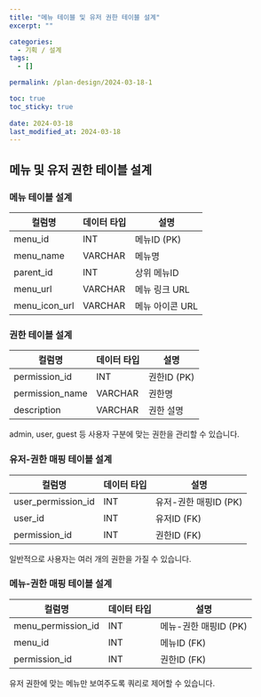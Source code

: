 ```yaml
---
title: "메뉴 테이블 및 유저 권한 테이블 설계"
excerpt: ""

categories:
  - 기획 / 설계
tags:
  - []

permalink: /plan-design/2024-03-18-1

toc: true
toc_sticky: true
 
date: 2024-03-18
last_modified_at: 2024-03-18
---
```


## 메뉴 및 유저 권한 테이블 설계

### 메뉴 테이블 설계

<table>
  <thead>
    <tr>
      <th>컬럼명</th>
      <th>데이터 타입</th>
      <th>설명</th>
    </tr>
  </thead>
  <tbody>
    <tr>
      <td>menu_id</td>
      <td>INT</td>
      <td>메뉴ID (PK)</td>
    </tr>
    <tr>
      <td>menu_name</td>
      <td>VARCHAR</td>
      <td>메뉴명</td>
    </tr>
    <tr>
      <td>parent_id</td>
      <td>INT</td>
      <td>상위 메뉴ID</td>
    </tr>
    <tr>
      <td>menu_url</td>
      <td>VARCHAR</td>
      <td>메뉴 링크 URL</td>
    </tr>
    <tr>
      <td>menu_icon_url</td>
      <td>VARCHAR</td>
      <td>메뉴 아이콘 URL</td>
    </tr>
  </tbody>
</table>

### 권한 테이블 설계

<table>
  <thead>
    <tr>
      <th>컬럼명</th>
      <th>데이터 타입</th>
      <th>설명</th>
    </tr>
  </thead>
  <tbody>
    <tr>
      <td>permission_id</td>
      <td>INT</td>
      <td>권한ID (PK)</td>
    </tr>
    <tr>
      <td>permission_name</td>
      <td>VARCHAR</td>
      <td>권한명</td>
    </tr>
    <tr>
      <td>description</td>
      <td>VARCHAR</td>
      <td>권한 설명</td>
    </tr>
  </tbody>
</table>
admin, user, guest 등 사용자 구분에 맞는 권한을 관리할 수 있습니다.

### 유저-권한 매핑 테이블 설계

<table>
  <thead>
    <tr>
      <th>컬럼명</th>
      <th>데이터 타입</th>
      <th>설명</th>
    </tr>
  </thead>
  <tbody>
    <tr>
      <td>user_permission_id</td>
      <td>INT</td>
      <td>유저-권한 매핑ID (PK)</td>
    </tr>
    <tr>
      <td>user_id</td>
      <td>INT</td>
      <td>유저ID (FK)</td>
    </tr>
    <tr>
      <td>permission_id</td>
      <td>INT</td>
      <td>권한ID (FK)</td>
    </tr>
  </tbody>
</table>
일반적으로 사용자는 여러 개의 권한을 가질 수 있습니다.

### 메뉴-권한 매핑 테이블 설계

<table>
  <thead>
    <tr>
      <th>컬럼명</th>
      <th>데이터 타입</th>
      <th>설명</th>
    </tr>
  </thead>
  <tbody>
    <tr>
      <td>menu_permission_id</td>
      <td>INT</td>
      <td>메뉴-권한 매핑ID (PK)</td>
    </tr>
    <tr>
      <td>menu_id</td>
      <td>INT</td>
      <td>메뉴ID (FK)</td>
    </tr>
    <tr>
      <td>permission_id</td>
      <td>INT</td>
      <td>권한ID (FK)</td>
    </tr>
  </tbody>
</table>
유저 권한에 맞는 메뉴만 보여주도록 쿼리로 제어할 수 있습니다.
